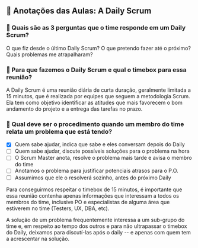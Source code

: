 ## 📝 Anotações das Aulas: A Daily Scrum

### 🔹 Quais são as 3 perguntas que o time responde em um Daily Scrum?

O que fiz desde o último Daily Scrum?
O que pretendo fazer até o próximo?
Quais problemas me atrapalharam?

### 🔹 Para que fazemos o Daily Scrum e qual o timebox para essa reunião?

A Daily Scrum é uma reunião diária de curta duração, geralmente limitada a 15 minutos, que é realizada por equipes que seguem a metodologia Scrum. Ela tem como objetivo identificar as atitudes que mais favorecem o bom andamento do projeto e a entrega das tarefas no prazo.

### 🔹 Qual deve ser o procedimento quando um membro do time relata um **problema** que está tendo?

-   [x] Quem sabe ajudar, indica que sabe e eles conversam depois do Daily
-   [ ] Quem sabe ajudar, discute possíveis soluções para o problema na hora
-   [ ] O Scrum Master anota, resolve o problema mais tarde e avisa o membro do time
-   [ ] Anotamos o problema para justificar potenciais atrasos para o P.O.
-   [ ] Assumimos que ele o resolverá sozinho, antes do próximo Daily

Para conseguirmos respeitar o timebox de 15 minutos, é importante que essa reunião contenha apenas informações que interessam a todos os membros do time, inclusive PO e especialistas de alguma área que estiverem no time (Testers, UX, DBA, etc).

A solução de um problema frequentemente interessa a um sub-grupo do time e, em respeito ao tempo dos outros e para não ultrapassar o timebox do Daily, deixamos para discutí-las após o daily -- e apenas com quem tem a acrescentar na solução.
